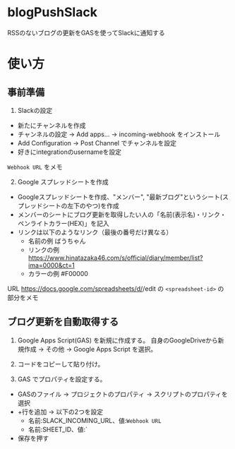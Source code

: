 # blogPushSlack

RSSのないブログの更新をGASを使ってSlackに通知する

# 使い方
## 事前準備
1. Slackの設定
- 新たにチャンネルを作成
- チャンネルの設定 → Add apps... → incoming-webhook をインストール
- Add Configuration → Post Channel でチャンネルを設定
- 好きにintegrationのusernameを設定

`Webhook URL` をメモ

2. Google スプレッドシートを作成
- Googleスプレッドシートを作成、"メンバー", "最新ブログ"というシート(スプレッドシートの左下のやつ)を作成
- メンバーのシートにブログ更新を取得したい人の「名前(表示名)・リンク・ペンライトカラー(HEX)」を記入
- リンクは以下のようなリンク（最後の番号だけ異なる）
  - 名前の例 ばうちゃん
  - リンクの例 https://www.hinatazaka46.com/s/official/diary/member/list?ima=0000&ct=1
  - カラーの例 #F00000

URL https://docs.google.com/spreadsheets/d/<spreadsheet-id>/edit の `<spreadsheet-id>` の部分をメモ


## ブログ更新を自動取得する
1. Google Apps Script(GAS) を新規に作成する。
自身のGoogleDriveから新規作成 → その他 → Google Apps Script を選択。


2. コードをコピーして貼り付け。


3. GAS でプロパティを設定する。
- GASのファイル → プロジェクトのプロパティ → スクリプトのプロパティを選択
- +行を追加 → 以下の2つを設定
  - 名前:SLACK_INCOMING_URL、値:`Webhook URL`
  - 名前:SHEET_ID、値:`<spreadsheet-id>
- 保存を押す


